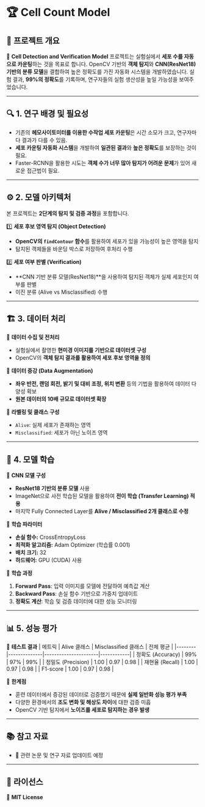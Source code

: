 # 🏆 Cell Count Model

## 📌 프로젝트 개요
🎯 **Cell Detection and Verification Model** 프로젝트는 실험실에서 **세포 수를 자동으로 카운팅**하는 것을 목표로 합니다. OpenCV 기반의 **객체 탐지**와 **CNN(ResNet18) 기반의 분류 모델**을 결합하여 높은 정확도를 가진 자동화 시스템을 개발하였습니다. 실험 결과, **99%의 정확도**를 기록하며, 연구자들의 실험 생산성을 높일 가능성을 보여주었습니다.

---

## 🔍 1. 연구 배경 및 필요성
- 기존의 **헤모사이토미터를 이용한 수작업 세포 카운팅**은 시간 소모가 크고, 연구자마다 결과가 다를 수 있음.
- **세포 카운팅 자동화 시스템**을 개발하여 **일관된 결과**와 **높은 정확도**를 보장하는 것이 필요.
- Faster-RCNN을 활용한 시도는 **객체 수가 너무 많아 탐지가 어려운 문제**가 있어 새로운 접근법이 필요.

---

## ⚙️ 2. 모델 아키텍처
본 프로젝트는 **2단계의 탐지 및 검증 과정**을 포함합니다.

1️⃣ **세포 후보 영역 탐지 (Object Detection)**
   - **OpenCV의 `findContour` 함수**를 활용하여 세포가 있을 가능성이 높은 영역을 탐지
   - 탐지된 객체들을 바운딩 박스로 저장하여 후처리 수행

2️⃣ **세포 여부 판별 (Verification)**
   - **CNN 기반 분류 모델(ResNet18)**을 사용하여 탐지된 객체가 실제 세포인지 여부를 판별
   - 이진 분류 (Alive vs Misclassified) 수행

---

## 🏗️ 3. 데이터 처리
📌 **데이터 수집 및 전처리**
- 실험실에서 촬영한 **현미경 이미지를 기반으로 데이터셋 구성**
- OpenCV의 **객체 탐지 결과를 활용하여 세포 후보 영역을 정의**

📌 **데이터 증강 (Data Augmentation)**
- **좌우 반전, 랜덤 회전, 밝기 및 대비 조정, 위치 변환** 등의 기법을 활용하여 데이터 다양성 확보
- **원본 데이터의 10배 규모로 데이터셋 확장**

📌 **라벨링 및 클래스 구성**
- `Alive`: 실제 세포가 존재하는 영역
- `Misclassified`: 세포가 아닌 노이즈 영역

---

## 🎯 4. 모델 학습
📌 **CNN 모델 구성**
- **ResNet18 기반의 분류 모델** 사용
- ImageNet으로 사전 학습된 모델을 활용하여 **전이 학습 (Transfer Learning) 적용**
- 마지막 Fully Connected Layer를 **Alive / Misclassified 2개 클래스로 수정**

📌 **학습 파라미터**
- **손실 함수:** CrossEntropyLoss
- **최적화 알고리즘:** Adam Optimizer (학습률 0.001)
- **배치 크기:** 32
- **하드웨어:** GPU (CUDA) 사용

📌 **학습 과정**
1. **Forward Pass**: 입력 이미지를 모델에 전달하여 예측값 계산
2. **Backward Pass**: 손실 함수 기반으로 가중치 업데이트
3. **정확도 계산**: 학습 및 검증 데이터에 대한 성능 모니터링

---

## 📊 5. 성능 평가
📌 **테스트 결과**
| 메트릭 | Alive 클래스 | Misclassified 클래스 | 전체 평균 |
|--------|--------------|----------------------|------------|
| 정확도 (Accuracy) | 99% | 97% | 99% |
| 정밀도 (Precision) | 1.00 | 0.97 | 0.98 |
| 재현율 (Recall) | 1.00 | 0.97 | 0.98 |
| F1-score | 1.00 | 0.97 | 0.98 |

📌 **한계점**
- 훈련 데이터에서 증강된 데이터로 검증했기 때문에 **실제 일반화 성능 평가 부족**
- 다양한 환경에서의 **조도 변화 및 해상도 차이**에 대한 검증 미흡
- OpenCV 기반 탐지에서 **노이즈를 세포로 탐지하는 경우 발생**

---


## 📚 참고 자료
- 🎥 관련 논문 및 연구 자료 업데이트 예정

---

## 📝 라이선스
📌 **MIT License**

